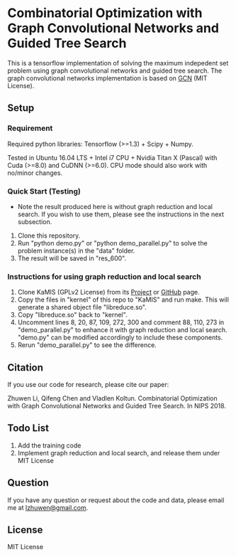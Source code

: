 # Combinatorial Optimization with Graph Convolutional Networks and Guided Tree Search

This is a tensorflow implementation of solving the maximum indepedent set problem using graph convolutional networks and guided tree search. The graph convolutional networks implementation is based on [GCN](https://github.com/tkipf/gcn) (MIT License).

## Setup

### Requirement
Required python libraries: Tensorflow (>=1.3) + Scipy + Numpy.

Tested in Ubuntu 16.04 LTS + Intel i7 CPU + Nvidia Titan X (Pascal) with Cuda (>=8.0) and CuDNN (>=6.0). CPU mode should also work with no/minor changes.

### Quick Start (Testing)
* Note the result produced here is without graph reduction and local search. If you wish to use them, please see the instructions in the next subsection.
1. Clone this repository.
2. Run "python demo.py" or "python demo_parallel.py" to solve the problem instance(s) in the "data" folder.
3. The result will be saved in "res_600".

### Instructions for using graph reduction and local search
1. Clone KaMIS (GPLv2 License) from its [Project](http://algo2.iti.kit.edu/kamis/) or [GitHub](https://github.com/sebalamm/KaMIS/) page.
2. Copy the files in "kernel" of this repo to "KaMIS" and run make. This will generate a shared object file "libreduce.so".
3. Copy "libreduce.so" back to "kernel".
4. Uncomment lines 8, 20, 87, 109, 272, 300 and comment 88, 110, 273 in "demo_parallel.py" to enhance it with graph reduction and local search. "demo.py" can be modified accordingly to include these components.
5. Rerun "demo_parallel.py" to see the difference.

## Citation
If you use our code for research, please cite our paper:

Zhuwen Li, Qifeng Chen and Vladlen Koltun. Combinatorial Optimization with Graph Convolutional Networks and Guided Tree Search. In NIPS 2018.

## Todo List
1. Add the training code
2. Implement graph reduction and local search, and release them under MIT License

## Question
If you have any question or request about the code and data, please email me at lzhuwen@gmail.com.

## License
MIT License